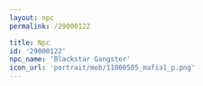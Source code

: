 ```yaml
---
layout: npc
permalink: /29000122

title: Npc
id: '29000122'
npc_name: 'Blackstar Gangster'
icon_url: 'portrait/mob/11000505_mafia1_p.png'
---
```

